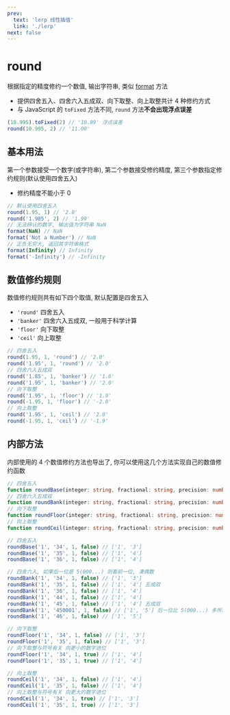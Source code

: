 ```yaml
---
prev:
  text: 'lerp 线性插值'
  link: './lerp'
next: false
---
```


# round

<VersionTag version="0.3.2" />

根据指定的精度修约一个数值, 输出字符串, 类似 [format](./format) 方法

- 提供四舍五入、四舍六入五成双、向下取整、向上取整共计 4 种修约方式
- 与 JavaScript 的 `toFixed` 方法不同, `round` 方法**不会出现浮点误差**

```js
(10.995).toFixed(2) // '10.99' 浮点误差
round(10.995, 2) // '11.00'
```

## 基本用法

第一个参数接受一个数字(或字符串), 第二个参数接受修约精度, 第三个参数指定修约规则(默认使用四舍五入)

- 修约精度不能小于 0

```js
// 默认使用四舍五入
round(1.95, 1) // '2.0'
round('1.985', 2) // '1.99'
// 无法辨认的数字, 输出值为字符串 NaN
format(NaN) // NaN
format('Not a Number') // NaN
// 正负无穷大, 返回其字符串格式
format(Infinity) // Infinity
format('-Infinity') // -Infinity
```

## 数值修约规则

数值修约规则共有如下四个取值, 默认配置是四舍五入

- `'round'` 四舍五入
- `'banker'` 四舍六入五成双, 一般用于科学计算
- `'floor'` 向下取整
- `'ceil'` 向上取整

```js
// 四舍五入
round(1.95, 1, 'round') // '2.0'
round('1.95', 1, 'round') // '2.0'
// 四舍六入五成双
round('1.85', 1, 'banker') // '1.8'
round('1.95', 1, 'banker') // '2.0'
// 向下取整
round('1.95', 1, 'floor') // '1.9'
round(-1.95, 1, 'floor') // '-2.0'
// 向上取整
round('1.95', 1, 'ceil') // '2.0'
round(-1.95, 1, 'ceil') // '-1.9'
```

## 内部方法

内部使用的 4 个数值修约方法也导出了, 你可以使用这几个方法实现自己的数值修约函数

```typescript
// 四舍五入
function roundBase(integer: string, fractional: string, precision: number): [integer: string, fractional: string]
// 四舍六入五成双
function roundBank(integer: string, fractional: string, precision: number): [integer: string, fractional: string]
// 向下取整
function roundFloor(integer: string, fractional: string, precision: number, isNegative: boolean): [integer: string, fractional: string]
// 向上取整
function roundCeil(integer: string, fractional: string, precision: number, isNegative: boolean): [integer: string, fractional: string]
```

```js
// 四舍五入
roundBase('1', '34', 1, false) // ['1', '3']
roundBase('1', '35', 1, false) // ['1', '4']
roundBase('1', '36', 1, false) // ['1', '4']

// 四舍六入, 如果后一位是 5(000...) 则看前一位, 凑偶数
roundBank('1', '34', 1, false) // ['1', '3']
roundBank('1', '35', 1, false) // ['1', '4'] 五成双
roundBank('1', '36', 1, false) // ['1', '4']
roundBank('1', '44', 1, false) // ['1', '4']
roundBank('1', '45', 1, false) // ['1', '4'] 五成双
roundBank('1', '450001', 1, false) // ['1', '5'] 后一位比 5(000...) 多所以仍然进位
roundBank('1', '46', 1, false) // ['1', '5']

// 向下取整
roundFloor('1', '34', 1, false) // ['1', '3']
roundFloor('1', '35', 1, false) // ['1', '3']
// 向下取整与符号有关 向更小的数字进位
roundFloor('1', '34', 1, true) // ['1', '4']
roundFloor('1', '35', 1, true) // ['1', '4']

// 向上取整
roundCeil('1', '34', 1, false) // ['1', '4']
roundCeil('1', '35', 1, false) // ['1', '4']
// 向上取整与符号有关 向更大的数字进位
roundCeil('1', '34', 1, true) // ['1', '3']
roundCeil('1', '35', 1, true) // ['1', '3']
```
